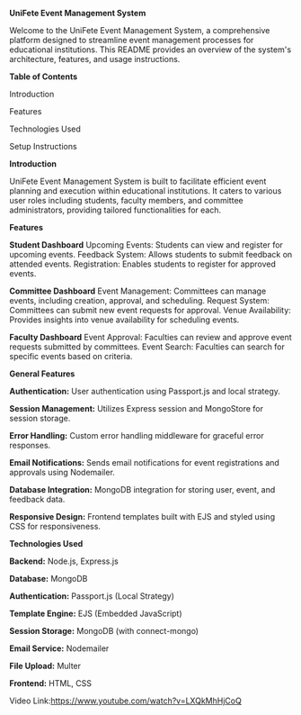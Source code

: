 **UniFete Event Management System**

Welcome to the UniFete Event Management System, a comprehensive platform designed to streamline event management processes for educational institutions. This README provides an overview of the system's architecture, features, and usage instructions.

**Table of Contents**

Introduction

Features

Technologies Used

Setup Instructions

**Introduction**

UniFete Event Management System is built to facilitate efficient event planning and execution within educational institutions. It caters to various user roles including students, faculty members, and committee administrators, providing tailored functionalities for each.

**Features**

**Student Dashboard**
Upcoming Events: Students can view and register for upcoming events.
Feedback System: Allows students to submit feedback on attended events.
Registration: Enables students to register for approved events.

**Committee Dashboard**
Event Management: Committees can manage events, including creation, approval, and scheduling.
Request System: Committees can submit new event requests for approval.
Venue Availability: Provides insights into venue availability for scheduling events.

**Faculty Dashboard**
Event Approval: Faculties can review and approve event requests submitted by committees.
Event Search: Faculties can search for specific events based on criteria.

**General Features**

**Authentication:** User authentication using Passport.js and local strategy.

**Session Management:** Utilizes Express session and MongoStore for session storage.

**Error Handling:** Custom error handling middleware for graceful error responses.

**Email Notifications:** Sends email notifications for event registrations and approvals using Nodemailer.

**Database Integration:** MongoDB integration for storing user, event, and feedback data.

**Responsive Design:** Frontend templates built with EJS and styled using CSS for responsiveness.

**Technologies Used**

**Backend:** Node.js, Express.js

**Database:** MongoDB

**Authentication:** Passport.js (Local Strategy)

**Template Engine:** EJS (Embedded JavaScript)

**Session Storage:** MongoDB (with connect-mongo)

**Email Service:** Nodemailer

**File Upload:** Multer

**Frontend:** HTML, CSS


Video Link:https://www.youtube.com/watch?v=LXQkMhHjCoQ
